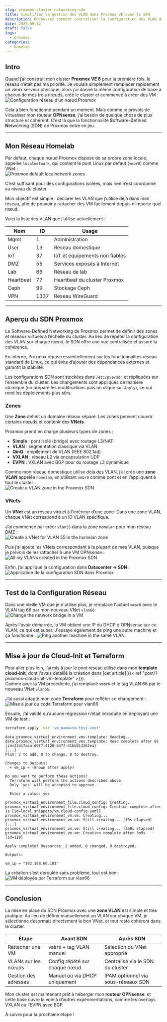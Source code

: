 ```yaml
---
slug: proxmox-cluster-networking-sdn
title: Simplifier la gestion des VLAN dans Proxmox VE avec le SDN
description: Découvrez comment centraliser la configuration des VLAN dans Proxmox VE grâce aux zones SDN et aux VNets, pour un réseau plus simple et cohérent
date: 2025-09-12
draft: false
tags:
  - proxmox
categories:
  - homelab
---
```


## Intro

Quand j’ai construit mon cluster **Proxmox VE 8** pour la première fois, le réseau n’était pas ma priorité. Je voulais simplement remplacer rapidement un vieux serveur physique, alors j’ai donné la même configuration de base à chacun de mes trois nœuds, créé le cluster et commencé à créer des VM :  
![Configuration réseau d’un nœud Proxmox](img/proxmox-node-network-configuration.png)

Cela a bien fonctionné pendant un moment. Mais comme je prévois de virtualiser mon routeur **OPNsense**, j’ai besoin de quelque chose de plus structuré et cohérent. C’est là que la fonctionnalité **S**oftware-**D**efined **N**etworking (SDN) de Proxmox entre en jeu.

---
## Mon Réseau Homelab

Par défaut, chaque nœud Proxmox dispose de sa propre zone locale, appelée `localnetwork`, qui contient le pont Linux par défaut (`vmbr0`) comme VNet :  
![Proxmox default `localnetwork` zones](img/proxmox-default-localnetwork-zone.png)

C’est suffisant pour des configurations isolées, mais rien n’est coordonné au niveau du cluster.

Mon objectif est simple : déclarer les VLAN que j’utilise déjà dans mon réseau, afin de pouvoir y rattacher des VM facilement depuis n’importe quel nœud.

Voici la liste des VLAN que j’utilise actuellement :

| Nom       | ID   | Usage                          |
| --------- | ---- | ------------------------------ |
| Mgmt      | 1    | Administration                 |
| User      | 13   | Réseau domestique              |
| IoT       | 37   | IoT et équipements non fiables |
| DMZ       | 55   | Services exposés à Internet    |
| Lab       | 66   | Réseau de lab                  |
| Heartbeat | 77   | Heartbeat du cluster Proxmox   |
| Ceph      | 99   | Stockage Ceph                  |
| VPN       | 1337 | Réseau WireGuard               |

---
## Aperçu du SDN Proxmox

Le Software-Defined Networking de Proxmox permet de définir des zones et réseaux virtuels à l’échelle du cluster. Au lieu de répéter la configuration des VLAN sur chaque nœud, le SDN offre une vue centralisée et assure la cohérence.

En interne, Proxmox repose essentiellement sur les fonctionnalités réseau standard de Linux, ce qui évite d’ajouter des dépendances externes et garantit la stabilité.

Les configurations SDN sont stockées dans `/etc/pve/sdn` et répliquées sur l’ensemble du cluster. Les changements sont appliqués de manière atomique (on prépare les modifications puis on clique sur `Apply`), ce qui rend les déploiements plus sûrs.

### Zones

Une **Zone** définit un domaine réseau séparé. Les zones peuvent couvrir certains nœuds et contenir des **VNets**.

Proxmox prend en charge plusieurs types de zones :
- **Simple** : pont isolé (bridge) avec routage L3/NAT
- **VLAN** : segmentation classique via VLAN
- **QinQ** : empilement de VLAN (IEEE 802.1ad)
- **VXLAN** : réseau L2 via encapsulation UDP
- **EVPN** : VXLAN avec BGP pour du routage L3 dynamique

Comme mon réseau domestique utilise déjà des VLAN, j’ai créé une **zone VLAN** appelée `homelan`, en utilisant `vmbr0` comme pont et en l’appliquant à tout le cluster :  
![Create a VLAN zone in the Proxmox SDN](img/proxmox-create-vlan-zone-homelan.png)

### VNets

Un **VNet** est un réseau virtuel à l’intérieur d’une zone. Dans une zone VLAN, chaque VNet correspond à un ID VLAN spécifique.

J’ai commencé par créer `vlan55` dans la zone `homelan` pour mon réseau DMZ :  
![Create a VNet for VLAN 55 in the homelan zone](img/proxmox-create-vlan-vnet-homelan.png)

Puis j’ai ajouté les VNets correspondant à la plupart de mes VLAN, puisque je prévois de les rattacher à une VM OPNsense :  
![All my VLANs created in the Proxmox SDN](img/proxmox-sdn-all-vlan-homelan.png)

Enfin, j’ai appliqué la configuration dans **Datacenter → SDN** :  
![Application de la configuration SDN dans Proxmox](img/proxmox-apply-sdn-homelan-configuration.png)

---
## Test de la Configuration Réseau

Dans une vieille VM que je n'utilise plus, je remplace l'actuel `vmbr0` avec le VLAN tag 66 par mon nouveau VNet `vlan66`:
![Change the network bridge in a VM](img/proxmox-change-vm-nic-vlan-vnet.png)

Après l'avoir démarrée, la VM obtient une IP du DHCP d'OPNsense sur ce VLAN, ce qui est super. J'essaye également de ping une autre machine et ça fonctionne :
![Ping another machine in the same VLAN](img/proxmox-console-ping-vm-vlan-66.png)

---
## Mise à jour de Cloud-Init et Terraform

Pour aller plus loin, j’ai mis à jour le pont réseau utilisé dans mon **template cloud-init**, dont j'avais détaillé la création dans [cet article]({{< ref "post/1-proxmox-cloud-init-vm-template" >}}).  
Comme avec la VM précédente, j’ai remplacé `vmbr0` et le tag VLAN 66 par le nouveau VNet `vlan66`.

J’ai aussi adapté mon code **Terraform** pour refléter ce changement :  
![Mise à jour du code Terraform pour vlan66](img/terraform-code-update-vlan66.png)

Ensuite, j’ai validé qu’aucune régression n’était introduite en déployant une VM de test :
```bash
terraform apply -var 'vm_name=vm-test-vnet'
```
```plaintext
data.proxmox_virtual_environment_vms.template: Reading...
data.proxmox_virtual_environment_vms.template: Read complete after 0s [id=23b17aea-d9f7-4f28-847f-41bb013262ea]
[...]
Plan: 2 to add, 0 to change, 0 to destroy.

Changes to Outputs:
  + vm_ip = (known after apply)

Do you want to perform these actions?
  Terraform will perform the actions described above.
  Only 'yes' will be accepted to approve.

  Enter a value: yes

proxmox_virtual_environment_file.cloud_config: Creating...
proxmox_virtual_environment_file.cloud_config: Creation complete after 1s [id=local:snippets/vm.cloud-config.yaml]
proxmox_virtual_environment_vm.vm: Creating...
proxmox_virtual_environment_vm.vm: Still creating... [10s elapsed]
[...]
proxmox_virtual_environment_vm.vm: Still creating... [3m0s elapsed]
proxmox_virtual_environment_vm.vm: Creation complete after 3m9s [id=119]

Apply complete! Resources: 2 added, 0 changed, 0 destroyed.

Outputs:

vm_ip = "192.168.66.181"
```

La création s’est déroulée sans problème, tout est bon :
![VM déployée par Terraform sur vlan66](img/proxmox-terraform-test-deploy-vlan66.png)

---
## Conclusion

La mise en place du SDN Proxmox avec une **zone VLAN** est simple et très pratique. Au lieu de définir manuellement un VLAN sur chaque VM, je sélectionne désormais directement le bon VNet, et tout reste cohérent dans le cluster.

| Étape                | Avant SDN                     | Après SDN                           |
| -------------------- | ----------------------------- | ----------------------------------- |
| Rattacher une VM     | `vmbr0` + tag VLAN manuel     | Sélection du VNet approprié         |
| VLANs sur les nœuds  | Config répété sur chaque nœud | Centralisé via le SDN du cluster    |
| Gestion des adresses | Manuel ou via DHCP uniquement | IPAM optionnel via sous-réseaux SDN |

Mon cluster est maintenant prêt à héberger mon **routeur OPNsense**, et cette base ouvre la voie à d’autres expérimentations, comme les overlays VXLAN ou l’EVPN avec BGP.

À suivre pour la prochaine étape !

